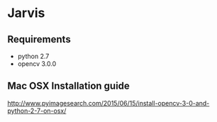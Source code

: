 # Jarvis

## Requirements
* python 2.7
* opencv 3.0.0

## Mac OSX Installation guide
http://www.pyimagesearch.com/2015/06/15/install-opencv-3-0-and-python-2-7-on-osx/